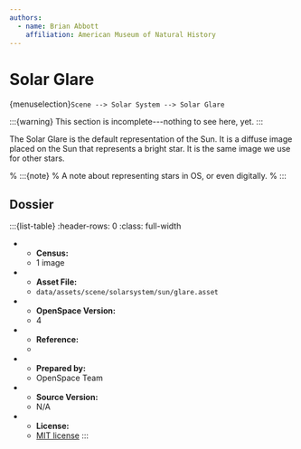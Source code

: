 ```yaml
---
authors:
  - name: Brian Abbott
    affiliation: American Museum of Natural History
---
```



# Solar Glare

{menuselection}`Scene --> Solar System --> Solar Glare`


:::{warning}
This section is incomplete---nothing to see here, yet.
:::

The Solar Glare is the default representation of the Sun. It is a diffuse image placed on the Sun that represents a bright star. It is the same image we use for other stars.

% :::{note}
% A note about representing stars in OS, or even digitally.
% :::



## Dossier

:::{list-table}
:header-rows: 0
:class: full-width

* - **Census:**
  - 1 image
* - **Asset File:**
  - `data/assets/scene/solarsystem/sun/glare.asset`
* - **OpenSpace Version:**
  - 4
* - **Reference:**
  - 
* - **Prepared by:**
  - OpenSpace Team
* - **Source Version:**
  - N/A 
* - **License:**
  - [MIT license](https://github.com/OpenSpace/OpenSpace/blob/master/LICENSE.md)
:::